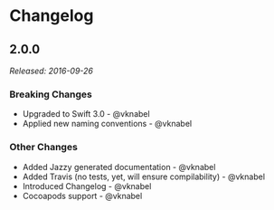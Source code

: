 # Changelog

## 2.0.0

*Released: 2016-09-26*

### Breaking Changes

- Upgraded to Swift 3.0 - @vknabel
- Applied new naming conventions - @vknabel

### Other Changes

- Added Jazzy generated documentation - @vknabel
- Added Travis (no tests, yet, will ensure compilability) - @vknabel
- Introduced Changelog - @vknabel
- Cocoapods support - @vknabel
